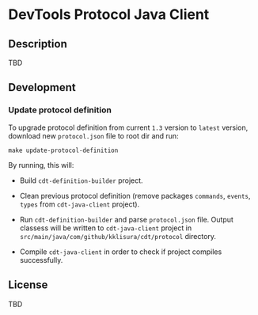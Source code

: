 # DevTools Protocol Java Client

## Description

TBD

## Development

### Update protocol definition

To upgrade protocol definition from current `1.3` version to `latest` version, download new `protocol.json` file to root dir and run:

```
make update-protocol-definition
```

By running, this will:

 - Build `cdt-definition-builder` project.
 
 - Clean previous protocol definition (remove packages `commands`, `events`, `types` from `cdt-java-client` project).
 
 - Run `cdt-definition-builder` and parse `protocol.json` file. Output classess will be written to `cdt-java-client` project in `src/main/java/com/github/kklisura/cdt/protocol` directory.

 - Compile `cdt-java-client` in order to check if project compiles successfully.

## License

TBD
